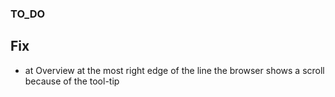 ### TO_DO

## Fix

- at Overview at the most right edge of the line the browser shows a scroll because of the tool-tip
